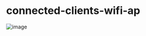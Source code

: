 # connected-clients-wifi-ap

![image](https://user-images.githubusercontent.com/11289080/117462463-ffde4a00-af4e-11eb-8f49-78bc97e02f66.png)
